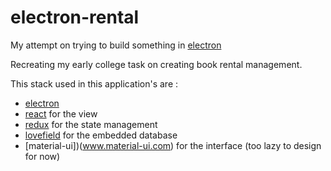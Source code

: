 # electron-rental

My attempt on trying to build something in [electron](electron.atom.io)

Recreating my early college task on creating book rental management.

This stack used in this application's are :
 - [electron](electron.atom.io)
 - [react](https://facebook.github.io/react/) for the view
 - [redux](https://github.com/reactjs/redux) for the state management
 - [lovefield](https://google.github.io/lovefield/) for the embedded database
 - [material-ui])(www.material-ui.com) for the interface (too lazy to design for now)
